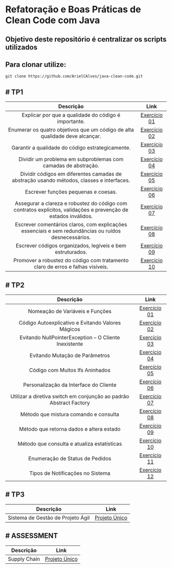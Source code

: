 # Refatoração e Boas Práticas de Clean Code com Java

## Objetivo deste repositório é centralizar os scripts utilizados

## Para clonar utilize:
    git clone https://github.com/ArielCAlves/java-clean-code.git


## # TP1
| Descrição                               | Link |
|:------------------------------------:|:------:|
| Explicar por que a qualidade do código é importante. | [Exercício 01](https://github.com/ArielCAlves/java-clean-code/tree/main/TP1/TP1_exerc01) |
| Enumerar os quatro objetivos que um código de alta qualidade deve alcançar. | [Exercício 02](https://github.com/ArielCAlves/java-clean-code/tree/main/TP1/TP1_exerc02) |
| Garantir a qualidade do código estrategicamente. | [Exercício 03](https://github.com/ArielCAlves/java-clean-code/tree/main/TP1/TP1_exerc03) |
| Dividir um problema em subproblemas com camadas de abstração. | [Exercício 04](https://github.com/ArielCAlves/java-clean-code/tree/main/TP1/TP1_exerc04) |
| Dividir códigos em diferentes camadas de abstração usando métodos, classes e interfaces. | [Exercício 05](https://github.com/ArielCAlves/java-clean-code/tree/main/TP1/TP1_exerc05) |
| Escrever funções pequenas e coesas. | [Exercício 06](https://github.com/ArielCAlves/java-clean-code/tree/main/TP1/TP1_exerc06) |
| Assegurar a clareza e robustez do código com contratos explícitos, validações e prevenção de estados inválidos. | [Exercício 07](https://github.com/ArielCAlves/java-clean-code/tree/main/TP1/TP1_exerc07) |
| Escrever comentários claros, com explicações essenciais e sem redundâncias ou ruídos desnecessários. | [Exercício 08](https://github.com/ArielCAlves/java-clean-code/tree/main/TP1/TP1_exerc08) |
| Escrever códigos organizados, legíveis e bem estruturados. | [Exercício 09](https://github.com/ArielCAlves/java-clean-code/tree/main/TP1/TP1_exerc09) |
| Promover a robustez do código com tratamento claro de erros e falhas visíveis. | [Exercício 10](https://github.com/ArielCAlves/java-clean-code/tree/main/TP1/TP1_exerc10) |

## # TP2
| Descrição                               | Link |
|:------------------------------------:|:------:|
| Nomeação de Variáveis e Funções | [Exercício 01](https://github.com/ArielCAlves/java-clean-code/tree/main/TP2/TP2_exerc01) |
| Código Autoexplicativo e Evitando Valores Mágicos | [Exercício 02](https://github.com/ArielCAlves/java-clean-code/tree/main/TP2/TP2_exerc02) |
| Evitando NullPointerException – O Cliente Inexistente | [Exercício 03](https://github.com/ArielCAlves/java-clean-code/tree/main/TP2/TP2_exerc03) |
| Evitando Mutação de Parâmetros | [Exercício 04](https://github.com/ArielCAlves/java-clean-code/tree/main/TP2/TP2_exerc04) |
| Código com Muitos Ifs Aninhados | [Exercício 05](https://github.com/ArielCAlves/java-clean-code/tree/main/TP2/TP2_exerc05) |
| Personalização da Interface do Cliente | [Exercício 06](https://github.com/ArielCAlves/java-clean-code/tree/main/TP2/TP2_exerc06) |
| Utilizar a diretiva switch em conjunção ao padrão Abstract Factory | [Exercício 07](https://github.com/ArielCAlves/java-clean-code/tree/main/TP2/TP2_exerc07) |
| Método que mistura comando e consulta | [Exercício 08](https://github.com/ArielCAlves/java-clean-code/tree/main/TP2/TP2_exerc08) |
| Método que retorna dados e altera estado | [Exercício 09](https://github.com/ArielCAlves/java-clean-code/tree/main/TP2/TP2_exerc09) |
| Método que consulta e atualiza estatísticas | [Exercício 10](https://github.com/ArielCAlves/java-clean-code/tree/main/TP2/TP2_exerc10) |
| Enumeração de Status de Pedidos | [Exercício 11](https://github.com/ArielCAlves/java-clean-code/tree/main/TP2/TP2_exerc11) |
| Tipos de Notificações no Sistema | [Exercício 12](https://github.com/ArielCAlves/java-clean-code/tree/main/TP2/TP2_exerc12) |


## # TP3
| Descrição                               | Link |
|:------------------------------------:|:------:|
| Sistema de Gestão de Projeto Ágil | [Projeto Único](https://github.com/ArielCAlves/java-clean-code/tree/main/TP3/SistemaGestaoAgil) |


## # ASSESSMENT
| Descrição                               | Link |
|:------------------------------------:|:------:|
| Supply Chain | [Projeto Único](https://github.com/ArielCAlves/java-clean-code/tree/main/AT/SupplyChain) |
